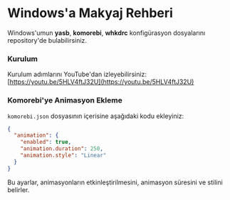 # Windows'a Makyaj Rehberi
Windows'umun **yasb**, **komorebi**, **whkdrc** konfigürasyon dosyalarını repository'de bulabilirsiniz.

### Kurulum

Kurulum adımlarını YouTube'dan izleyebilirsiniz: [https://youtu.be/5HLV4ftJ32U](https://youtu.be/5HLV4ftJ32U)

### Komorebi'ye Animasyon Ekleme
`komorebi.json` dosyasının içerisine aşağıdaki kodu ekleyiniz:

```json
{
  "animation": {
    "enabled": true,
    "animation.duration": 250,
    "animation.style": "Linear"
  }
}
```

Bu ayarlar, animasyonların etkinleştirilmesini, animasyon süresini ve stilini belirler.
